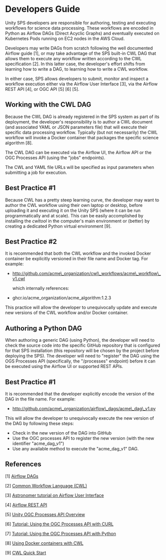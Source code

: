 # Developers Guide

Unity SPS developers are responsible for authoring, testing and executing workflows for science data processing. These workflows are encoded in Python as Airflow DAGs (Direct Acyclic Graphs) and eventually executed on Kubernetes Pods running on EC2 nodes in the AWS Cloud.

Developers may write DAGs from scratch following the well documented Airflow guide \[1], or may take advantage of the SPS built-in CWL DAG that allows them to execute any workflow written according to the CWL specification \[2]. In this latter case, the developer's effort shifts from learning how to write a DAG, to learning how to write a CWL workflow.

In either case, SPS allows developers to submit, monitor and inspect a workflow execution either via the Airflow User Interface \[3], via the Airflow REST API \[4], or OGC API \[5] \[6] \[5].

## Working with the CWL DAG

Because the CWL DAG is already registered in the SPS system as part of its deployment, the developer's responsibility is to author a CWL document (and associated YAML or JSON parameters file) that will execute their specific data processing workflow. Typically (but not necessarily) the CWL workflow will invoke a Docker container that packages the specific science algorithm \[8].

The CWL DAG can be executed via the Airflow UI, the Airflow API or the OGC Processes API (using the "jobs" endpoints).

The CWL and YAML file URLs will be specified as input parameters when submitting a job for execution.

## Best Practice #1

Because CWL has a pretty steep learning curve, the developer may want to author the CWL workflow using their own laptop or desktop, before uploading it and executing it on the Unity SPS (where it can be run programmatically and at scale). This can be easily accomplished by installing the _cwltool_ in the computer's main environment or (better) by creating a dedicated Python virtual environment \[9].

## Best Practice #2

It is recommended that both the CWL workflow and the invoked Docker container be explicitly versioned in their file name and Docker tag. For example:

*   http://github.com/acme\_organization/cwl\_workflows/acme\_workflow\_v1.cwl

    which internally references:
* ghcr.io/acme\_organization/acme\_algorithm:1.2.3

This practice will allow the developer to unequivocally update and execute new versions of the CWL workflow and/or Docker container.

## Authoring a Python DAG

When authoring a generic DAG (using Python), the developer will need to check the source code into the specific GitHub repository that is configured for that SPS installation (this repository will be chosen by the project before deploying the SPS). The developer will need to "register" the DAG using the OGS Processes API (specifically, the "/processes" endpoint) before it can be executed using the Airflow UI or supported REST APIs.

## Best Practice #1

It is recommended that the developer explicitly encode the version of the DAG in the file name. For example:

* http://github.com/acme\_organization/airflow\_dags/acme\_dag\_v1.py

This will allow the developer to unequivocally execute the new version of the DAG by following these steps:

* Check in the new version of the DAG into GitHub
* Use the OGC processes API to register the new version (with the new identifier "acme\_dag\_v1")
* Use any available method to execute the "acme\_dag\_v1" DAG.

## References

\[1] [Airflow DAGs](https://airflow.apache.org/docs/apache-airflow/stable/core-concepts/dags.html)

\[2] [Common Workflow Language (CWL)](https://www.commonwl.org/)

\[3] [Astronomer tutorial on Airflow User Interface](https://www.astronomer.io/docs/learn/airflow-ui/)

\[4] [Airflow REST API](https://airflow.apache.org/docs/apache-airflow/stable/stable-rest-api-ref.html)

\[5] [Unity OGC Processes API Overview](developers-guide/ogc-processes-api-overview.md)

\[6] [Tutorial: Using the OGC Processes API with CURL](developers-guide/tutorial-using-the-ogc-processes-api-with-curl.md)

\[7] [Tutorial: Using the OGC Processes API with Python](developers-guide/tutorial-using-the-ogc-processes-api-with-python.md)

\[8] [Using Docker containers with CWL](https://www.commonwl.org/user_guide/topics/using-containers.html)

\[9] [CWL Quick Start](https://www.commonwl.org/user_guide/introduction/quick-start.html)

